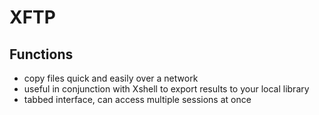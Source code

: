 # XFTP

## Functions

-  copy files quick and easily over a network
-  useful in conjunction with Xshell to export results to your local library
-  tabbed interface, can access multiple sessions at once
